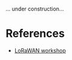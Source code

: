 ... under construction...

# References

- [LoRaWAN workshop](https://github.com/kersing/node-workshop)
